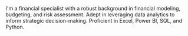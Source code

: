 I'm a financial specialist with a robust background in financial modeling, budgeting, and risk
assessment. Adept in leveraging data analytics to inform strategic decision-making. Proficient in Excel,
Power BI, SQL, and Python.
